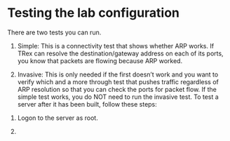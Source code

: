 # Testing the lab configuration


There are two tests you can run.
1. Simple:  This is a connectivity test that shows whether ARP works. If TRex can resolve the destination/gateway address on each of its ports, you know that packets are flowing because ARP worked.

2) Invasive: This is only needed if the first doesn’t work and you want to verify which  and a more through test that pushes traffic regardless of ARP resolution so that you can check the ports for packet flow.  If the simple test works, you do NOT need to run the invasive test.
To test a server after it has been built, follow these steps:


1. Logon to the server as root.

2. 